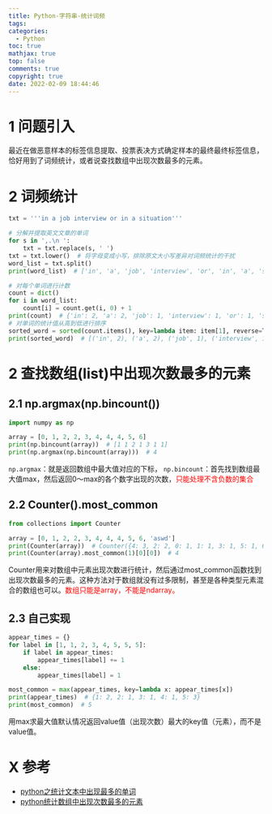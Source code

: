 ```yaml
---
title: Python-字符串-统计词频
tags:
categories:
  - Python
toc: true
mathjax: true
top: false
comments: true
copyright: true
date: 2022-02-09 18:44:46
---
```


# 1 问题引入

最近在做恶意样本的标签信息提取、投票表决方式确定样本的最终最终标签信息，恰好用到了词频统计，或者说查找数组中出现次数最多的元素。

# 2 词频统计

```python
txt = '''in a job interview or in a situation'''

# 分解并提取英文文章的单词
for s in ',.\n ':
    txt = txt.replace(s, ' ')
txt = txt.lower()  # 将字母变成小写，排除原文大小写差异对词频统计的干扰
word_list = txt.split()
print(word_list)  # ['in', 'a', 'job', 'interview', 'or', 'in', 'a', 'situation']

# 对每个单词进行计数
count = dict()
for i in word_list:
    count[i] = count.get(i, 0) + 1
print(count)  # {'in': 2, 'a': 2, 'job': 1, 'interview': 1, 'or': 1, 'situation': 1}
# 对单词的统计值从高到低进行排序
sorted_word = sorted(count.items(), key=lambda item: item[1], reverse=True)
print(sorted_word)  # [('in', 2), ('a', 2), ('job', 1), ('interview', 1), ('or', 1), ('situation', 1)]
```

# 2 查找数组(list)中出现次数最多的元素

## 2.1 np.argmax(np.bincount())

```python
import numpy as np

array = [0, 1, 2, 2, 3, 4, 4, 4, 5, 6]
print(np.bincount(array))  # [1 1 2 1 3 1 1]
print(np.argmax(np.bincount(array)))  # 4
```

`np.argmax`：就是返回数组中最大值对应的下标，
`np.bincount`：首先找到数组最大值max，然后返回0～max的各个数字出现的次数，<font color=red>只能处理不含负数的集合</font>

## 2.2 Counter().most_common

```python
from collections import Counter

array = [0, 1, 2, 2, 3, 4, 4, 4, 5, 6, 'aswd']
print(Counter(array))  # Counter({4: 3, 2: 2, 0: 1, 1: 1, 3: 1, 5: 1, 6: 1, 'aswd': 1})
print(Counter(array).most_common(1)[0][0])  # 4
```

Counter用来对数组中元素出现次数进行统计，然后通过most_common函数找到出现次数最多的元素。这种方法对于数组就没有过多限制，甚至是各种类型元素混合的数组也可以。<font color=red>数组只能是array，不能是ndarray。</font>

## 2.3 自己实现

```python
appear_times = {}
for label in [1, 1, 2, 3, 4, 5, 5, 5]:
    if label in appear_times:
        appear_times[label] += 1
    else:
        appear_times[label] = 1

most_common = max(appear_times, key=lambda x: appear_times[x])
print(appear_times)  # {1: 2, 2: 1, 3: 1, 4: 1, 5: 3}
print(most_common)  # 5
```

用max求最大值默认情况返回value值（出现次数）最大的key值（元素），而不是value值。

# X 参考

* [python之统计文本中出现最多的单词](https://blog.csdn.net/qq_43527713/article/details/114482509?spm=1001.2101.3001.6650.3&utm_medium=distribute.pc_relevant.none-task-blog-2%7Edefault%7ECTRLIST%7ERate-3.pc_relevant_default&depth_1-utm_source=distribute.pc_relevant.none-task-blog-2%7Edefault%7ECTRLIST%7ERate-3.pc_relevant_default&utm_relevant_index=6)
* [python统计数组中出现次数最多的元素](https://blog.csdn.net/aofavx/article/details/103097217)
